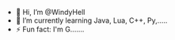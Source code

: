 - 👋 Hi, I’m @WindyHell
- 🌱 I’m currently learning Java, Lua, C++, Py,.....
- ⚡ Fun fact: I'm G.......

<!---
WindyHell/WindyHell is a ✨ special ✨ repository because its `README.md` (this file) appears on your GitHub profile.
You can click the Preview link to take a look at your changes.
--->
